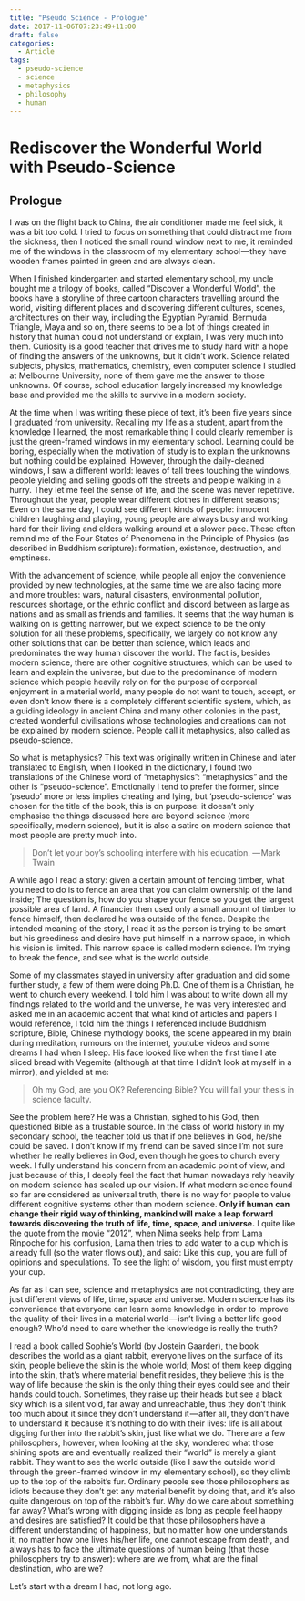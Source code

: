 ```yaml
---
title: "Pseudo Science - Prologue"
date: 2017-11-06T07:23:49+11:00
draft: false
categories:
  - Article
tags:
  - pseudo-science
  - science
  - metaphysics
  - philosophy
  - human
---
```


# Rediscover the Wonderful World with Pseudo-Science

## Prologue

I was on the flight back to China, the air conditioner made me feel sick, it was a bit too cold. I tried to focus on something that could distract me from the sickness, then I noticed the small round window next to me, it reminded me of the windows in the classroom of my elementary school — they have wooden frames painted in green and are always clean.

When I finished kindergarten and started elementary school, my uncle bought me a trilogy of books, called “Discover a Wonderful World”, the books have a storyline of three cartoon characters travelling around the world, visiting different places and discovering different cultures, scenes, architectures on their way, including the Egyptian Pyramid, Bermuda Triangle, Maya and so on, there seems to be a lot of things created in history that human could not understand or explain, I was very much into them. Curiosity is a good teacher that drives me to study hard with a hope of finding the answers of the unknowns, but it didn’t work. Science related subjects, physics, mathematics, chemistry, even computer science I studied at Melbourne University, none of them gave me the answer to those unknowns. Of course, school education largely increased my knowledge base and provided me the skills to survive in a modern society.

At the time when I was writing these piece of text, it’s been five years since I graduated from university. Recalling my life as a student, apart from the knowledge I learned, the most remarkable thing I could clearly remember is just the green-framed windows in my elementary school. Learning could be boring, especially when the motivation of study is to explain the unknowns but nothing could be explained. However, through the daily-cleaned windows, I saw a different world: leaves of tall trees touching the windows, people yielding and selling goods off the streets and people walking in a hurry. They let me feel the sense of life, and the scene was never repetitive. Throughout the year, people wear different clothes in different seasons; Even on the same day, I could see different kinds of people: innocent children laughing and playing, young people are always busy and working hard for their living and elders walking around at a slower pace. These often remind me of the Four States of Phenomena in the Principle of Physics (as described in Buddhism scripture): formation, existence, destruction, and emptiness.

With the advancement of science, while people all enjoy the convenience provided by new technologies, at the same time we are also facing more and more troubles: wars, natural disasters, environmental pollution, resources shortage, or the ethnic conflict and discord between as large as nations and as small as friends and families. It seems that the way human is walking on is getting narrower, but we expect science to be the only solution for all these problems, specifically, we largely do not know any other solutions that can be better than science, which leads and predominates the way human discover the world. The fact is, besides modern science, there are other cognitive structures, which can be used to learn and explain the universe, but due to the predominance of modern science which people heavily rely on for the purpose of corporeal enjoyment in a material world, many people do not want to touch, accept, or even don’t know there is a completely different scientific system, which, as a guiding ideology in ancient China and many other colonies in the past, created wonderful civilisations whose technologies and creations can not be explained by modern science. People call it metaphysics, also called as pseudo-science.

So what is metaphysics? This text was originally written in Chinese and later translated to English, when I looked in the dictionary, I found two translations of the Chinese word of “metaphysics”: “metaphysics” and the other is “pseudo-science”. Emotionally I tend to prefer the former, since ‘pseudo’ more or less implies cheating and lying, but ‘pseudo-science’ was chosen for the title of the book, this is on purpose: it doesn’t only emphasise the things discussed here are beyond science (more specifically, modern science), but it is also a satire on modern science that most people are pretty much into.

> Don’t let your boy’s schooling interfere with his education.
> — Mark Twain

A while ago I read a story: given a certain amount of fencing timber, what you need to do is to fence an area that you can claim ownership of the land inside; The question is, how do you shape your fence so you get the largest possible area of land. A financier then used only a small amount of timber to fence himself, then declared he was outside of the fence. Despite the intended meaning of the story, I read it as the person is trying to be smart but his greediness and desire have put himself in a narrow space, in which his vision is limited. This narrow space is called modern science. I’m trying to break the fence, and see what is the world outside.

Some of my classmates stayed in university after graduation and did some further study, a few of them were doing Ph.D. One of them is a Christian, he went to church every weekend. I told him I was about to write down all my findings related to the world and the universe, he was very interested and asked me in an academic accent that what kind of articles and papers I would reference, I told him the things I referenced include Buddhism scripture, Bible, Chinese mythology books, the scene appeared in my brain during meditation, rumours on the internet, youtube videos and some dreams I had when I sleep. His face looked like when the first time I ate sliced bread with Vegemite (although at that time I didn’t look at myself in a mirror), and yielded at me:

> Oh my God, are you OK? Referencing Bible? You will fail your thesis in science faculty.

See the problem here? He was a Christian, sighed to his God, then questioned Bible as a trustable source. In the class of world history in my secondary school, the teacher told us that if one believes in God, he/she could be saved. I don’t know if my friend can be saved since I’m not sure whether he really believes in God, even though he goes to church every week. I fully understand his concern from an academic point of view, and just because of this, I deeply feel the fact that human nowadays rely heavily on modern science has sealed up our vision. If what modern science found so far are considered as universal truth, there is no way for people to value different cognitive systems other than modern science. **Only if human can change their rigid way of thinking, mankind will make a leap forward towards discovering the truth of life, time, space, and universe.** I quite like the quote from the movie “2012”, when Nima seeks help from Lama Rinpoche for his confusion, Lama then tries to add water to a cup which is already full (so the water flows out), and said:
Like this cup, you are full of opinions and speculations. To see the light of wisdom, you first must empty your cup.

As far as I can see, science and metaphysics are not contradicting, they are just different views of life, time, space and universe. Modern science has its convenience that everyone can learn some knowledge in order to improve the quality of their lives in a material world — isn’t living a better life good enough? Who’d need to care whether the knowledge is really the truth?

I read a book called Sophie’s World (by Jostein Gaarder), the book describes the world as a giant rabbit, everyone lives on the surface of its skin, people believe the skin is the whole world; Most of them keep digging into the skin, that’s where material benefit resides, they believe this is the way of life because the skin is the only thing their eyes could see and their hands could touch. Sometimes, they raise up their heads but see a black sky which is a silent void, far away and unreachable, thus they don’t think too much about it since they don’t understand it — after all, they don’t have to understand it because it’s nothing to do with their lives: life is all about digging further into the rabbit’s skin, just like what we do.
There are a few philosophers, however, when looking at the sky, wondered what those shining spots are and eventually realized their “world” is merely a giant rabbit. They want to see the world outside (like I saw the outside world through the green-framed window in my elementary school), so they climb up to the top of the rabbit’s fur. Ordinary people see those philosophers as idiots because they don’t get any material benefit by doing that, and it’s also quite dangerous on top of the rabbit’s fur. Why do we care about something far away? What’s wrong with digging inside as long as people feel happy and desires are satisfied? It could be that those philosophers have a different understanding of happiness, but no matter how one understands it, no matter how one lives his/her life, one cannot escape from death, and always has to face the ultimate questions of human being (that those philosophers try to answer): where are we from, what are the final destination, who are we?

Let’s start with a dream I had, not long ago.
